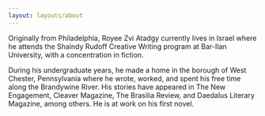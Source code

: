 ```yaml
---
layout: layouts/about
---
```


Originally from Philadelphia, Royee Zvi Atadgy currently lives in Israel where he attends the Shaindy Rudoff Creative Writing program at Bar-Ilan University, with a concentration in fiction. 

During his undergraduate years, he made a home in the borough of West Chester, Pennsylvania where he wrote, worked, and spent his free time along the Brandywine River. His stories have appeared in The New Engagement, Cleaver Magazine, The Brasilia Review, and Daedalus Literary Magazine, among others. He is at work on his first novel.